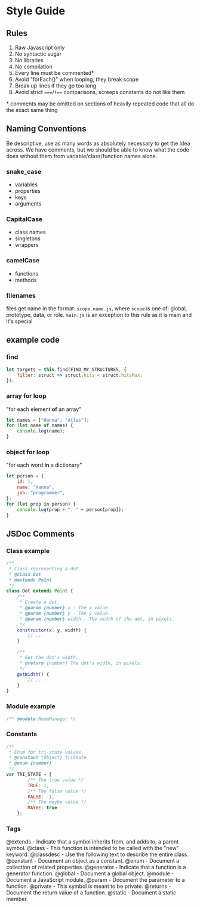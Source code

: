 # Style Guide

## Rules
1. Raw Javascript only
2. No syntactic sugar
3. No libraries
4. No compilation
5. Every line must be commented*
6. Avoid "forEach()" when looping, they break scope
7. Break up lines if they go too long
8. Avoid strict `===`/`!==` comparisons, screeps constants do not like them

\* comments may be omitted on sections of heavily repeated code that all do the exact same thing


## Naming Conventions
Be descriptive, use as many words as absolutely necessary to get the idea across.
We have comments, but we should be able to know what the code does without them 
from variable/class/function names alone.
### snake_case
- variables
- properties
- keys
- arguments
### CapitalCase
- class names
- singletons
- wrappers
### camelCase
- functions
- methods
### filenames
files get name in the format: `scope.name.js`, where `scope` is one of: global, prototype, data, or role.
`main.js` is an exception to this rule as it is main and it's special

## example code

### find
```javascript
let targets = this.find(FIND_MY_STRUCTURES, {
    filter: struct => struct.hits < struct.hitsMax,
});
```

### array for loop
"for each element **of** an array"
```javascript
let names = ["Hanna", "Atlas"];
for (let name of names) {
    console.log(name);
}
```

### object for loop
"for each word **in** a dictionary"
```javascript
let person = {
    id: 1,
    name: "Hanna",
    job: "programmer",
};
for (let prop in person) {
    console.log(prop + ": " + person[prop]);
}
```

## JSDoc Comments

### Class example
```javascript
/**
 * Class representing a dot.
 * @class Dot
 * @extends Point
 */
class Dot extends Point {
    /**
     * Create a dot.
     * @param {number} x - The x value.
     * @param {number} y - The y value.
     * @param {number} width - The width of the dot, in pixels.
     */
    constructor(x, y, width) {
        // ...
    }

    /**
     * Get the dot's width.
     * @return {number} The dot's width, in pixels.
     */
    getWidth() {
        // ...
    }
}
```
### Module example
```javascript
/** @module RoomManager */
```

### Constants
```javascript
/**
 * Enum for tri-state values.
 * @constant {Object} triState
 * @enum {number}
 */
var TRI_STATE = {
        /** The true value */
        TRUE: 1,
        /** The false value */
        FALSE: -1,
        /** The maybe value */
        MAYBE: true
    };
```

### Tags
@extends - Indicate that a symbol inherits from, and adds to, a parent symbol.
@class - This function is intended to be called with the "new" keyword.
@classdesc - Use the following text to describe the entire class.
@constant - Document an object as a constant.
@enum - Document a collection of related properties.
@generator - Indicate that a function is a generator function.
@global - Document a global object.
@module - Document a JavaScript module.
@param - Document the parameter to a function.
@private - This symbol is meant to be private.
@returns - Document the return value of a function.
@static - Document a static member.